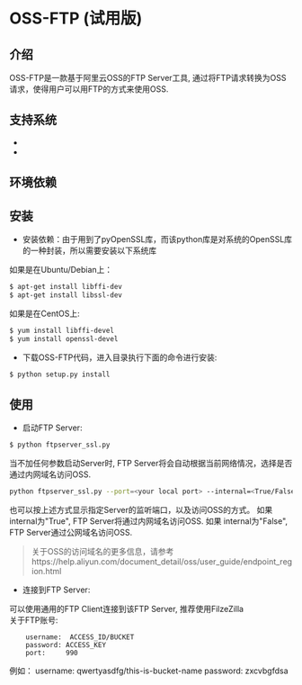 # OSS-FTP (试用版)

## 介绍
OSS-FTP是一款基于阿里云OSS的FTP Server工具, 通过将FTP请求转换为OSS请求，使得用户可以用FTP的方式来使用OSS.

## 支持系统
* 
*

## 环境依赖


## 安装

* 安装依赖：由于用到了pyOpenSSL库，而该python库是对系统的OpenSSL库的一种封装，所以需要安装以下系统库

如果是在Ubuntu/Debian上：
```bash      
$ apt-get install libffi-dev
$ apt-get install libssl-dev
``` 

如果是在CentOS上:
```bash
$ yum install libffi-devel
$ yum install openssl-devel
```

* 下载OSS-FTP代码，进入目录执行下面的命令进行安装:

```bash
$ python setup.py install
```

## 使用
      
* 启动FTP Server:

```bash
$ python ftpserver_ssl.py
```     
当不加任何参数启动Server时, FTP Server将会自动根据当前网络情况，选择是否通过内网域名访问OSS.


```bash
python ftpserver_ssl.py --port=<your local port> --internal=<True/False>
```        
也可以按上述方式显示指定Server的监听端口，以及访问OSS的方式。
如果 internal为"True", FTP Server将通过内网域名访问OSS.
如果 internal为"False", FTP Server通过公网域名访问OSS.
 
> 关于OSS的访问域名的更多信息，请参考https://help.aliyun.com/document_detail/oss/user_guide/endpoint_region.html
    
* 连接到FTP Server:

可以使用通用的FTP Client连接到该FTP Server, 推荐使用FilzeZilla      
关于FTP账号:

        username:  ACCESS_ID/BUCKET
        password: ACCESS_KEY
        port:     990

例如：
        username: qwertyasdfg/this-is-bucket-name
        password: zxcvbgfdsa
